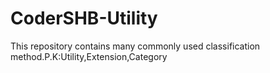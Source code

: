 # CoderSHB-Utility
This repository contains many commonly used classification method.P.K:Utility,Extension,Category
